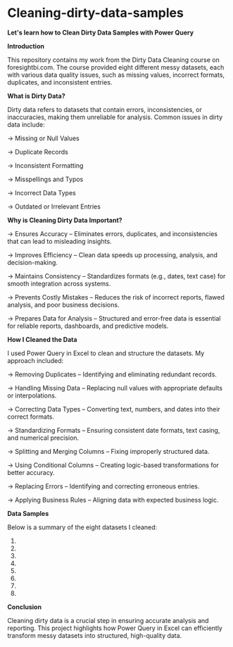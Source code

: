 # Cleaning-dirty-data-samples

**Let's learn how to Clean Dirty Data Samples with Power Query**




**Introduction**

This repository contains my work from the Dirty Data Cleaning course on foresightbi.com. The course provided eight different messy datasets, each with various data quality issues, such as missing values, incorrect formats, duplicates, and inconsistent entries.




**What is Dirty Data?**

Dirty data refers to datasets that contain errors, inconsistencies, or inaccuracies, making them unreliable for analysis. Common issues in dirty data include:

-> Missing or Null Values

-> Duplicate Records

-> Inconsistent Formatting

-> Misspellings and Typos

-> Incorrect Data Types

-> Outdated or Irrelevant Entries




**Why is Cleaning Dirty Data Important?**

-> Ensures Accuracy – Eliminates errors, duplicates, and inconsistencies that can lead to misleading insights.

-> Improves Efficiency – Clean data speeds up processing, analysis, and decision-making.

-> Maintains Consistency – Standardizes formats (e.g., dates, text case) for smooth integration across systems.

-> Prevents Costly Mistakes – Reduces the risk of incorrect reports, flawed analysis, and poor business decisions.

-> Prepares Data for Analysis – Structured and error-free data is essential for reliable reports, dashboards, and predictive models.





**How I Cleaned the Data**

I used Power Query in Excel to clean and structure the datasets. My approach included:

-> Removing Duplicates – Identifying and eliminating redundant records.

-> Handling Missing Data – Replacing null values with appropriate defaults or interpolations.

-> Correcting Data Types – Converting text, numbers, and dates into their correct formats.

-> Standardizing Formats – Ensuring consistent date formats, text casing, and numerical precision.

-> Splitting and Merging Columns – Fixing improperly structured data.

-> Using Conditional Columns – Creating logic-based transformations for better accuracy.

-> Replacing Errors – Identifying and correcting erroneous entries.

-> Applying Business Rules – Aligning data with expected business logic.




**Data Samples**

Below is a summary of the eight datasets I cleaned:

1)

2)

3)

4)

5)

6)

7)

8)




**Conclusion**

Cleaning dirty data is a crucial step in ensuring accurate analysis and reporting. This project highlights how Power Query in Excel can efficiently transform messy datasets into structured, high-quality data.
